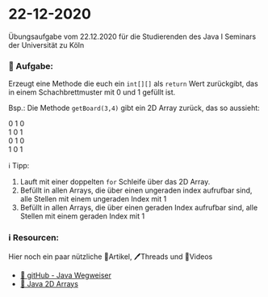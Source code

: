 # 22-12-2020
Übungsaufgabe vom 22.12.2020 für die Studierenden des Java I Seminars der Universität zu Köln

### 📝 Aufgabe:

Erzeugt eine Methode die euch ein ```int[][]``` als ```return``` Wert zurückgibt, das in einem Schachbrettmuster mit 0 und 1 gefüllt ist.

Bsp.: Die Methode ```getBoard(3,4)``` gibt ein 2D Array zurück, das so aussieht:

0 1 0<br/>1 0 1<br/>0 1 0<br/>1 0 1

ℹ️ Tipp:
1. Lauft mit einer doppelten ```for``` Schleife über das 2D Array.
2. Befüllt in allen Arrays, die über einen ungeraden index aufrufbar sind, alle Stellen mit einem ungeraden Index mit 1
3. Befüllt in allen Arrays, die über einen  geraden Index aufrufbar sind, alle Stellen mit einem geraden Index mit 1



### ℹ️ Resourcen:
Hier noch ein paar nützliche 📃Artikel, 🖊️Threads und 🎥Videos

- [📃 gitHub - Java Wegweiser](https://github.com/DH-Cologne/java-wegweiser/blob/master/articles/Arrays.md)
- [📃 Java 2D Arrays](https://www.journaldev.com/747/two-dimensional-array-java)
